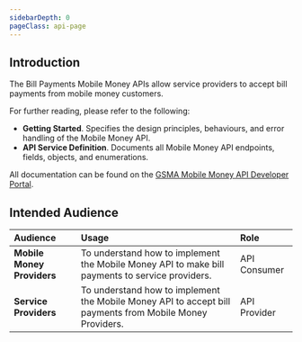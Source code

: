 ```yaml
---
sidebarDepth: 0
pageClass: api-page
---
```


## Introduction

The Bill Payments Mobile Money APIs allow service providers to accept bill payments from mobile money customers.

For further reading, please refer to the following:

- **Getting Started**. Specifies the design principles, behaviours, and error handling of the Mobile Money API.
- **API Service Definition**. Documents all Mobile Money API endpoints, fields, objects, and enumerations.

All documentation can be found on the [GSMA Mobile Money API Developer Portal](../../api-versions-1.2/).

## Intended Audience

| **Audience** | **Usage** | **Role** |
|:--------|:------|:-----|
| **Mobile Money Providers** | To understand how to implement the Mobile Money API to make bill payments to service providers. | API Consumer |
| **Service Providers** | To understand how to implement the Mobile Money API to accept bill payments from Mobile Money Providers. | API Provider |